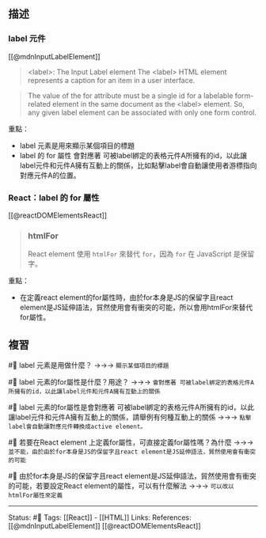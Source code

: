 ## 描述


### label 元件
[[@mdnInputLabelElement]]
> \<label\>: The Input Label element
> The \<label\> HTML element represents a caption for an item in a user interface.

> The value of the for attribute must be a single id for a labelable form-related element in the same document as the \<label\> element. So, any given label element can be associated with only one form control.


重點：
- label 元素是用來顯示某個項目的標題
- label 的 for 屬性 會對應著 可被label綁定的表格元件A所擁有的id，以此讓label元件和元件A擁有互動上的關係，比如點擊label會自動讓使用者游標指向對應元件A的位置。


### React：label 的 for 屬性

[[@reactDOMElementsReact]]
> ### htmlFor
> React element 使用 `htmlFor` 來替代 `for`，因為 `for` 在 JavaScript 是保留字。

重點：
- 在定義react element的for屬性時，由於for本身是JS的保留字且react element是JS延伸語法，貿然使用會有衝突的可能，所以會用htmlFor來替代for屬性。

## 複習

#🧠 label 元素是用做什麼？ ->->-> `顯示某個項目的標題`
<!--SR:!2022-10-07,10,250-->

#🧠 label 元素的for屬性是什麼？用途？ ->->-> `會對應著 可被label綁定的表格元件A所擁有的id，以此讓label元件和元件A擁有互動上的關係`
<!--SR:!2022-10-07,10,250-->

#🧠 label 元素的for屬性是會對應著 可被label綁定的表格元件A所擁有的id，以此讓label元件和元件A擁有互動上的關係，請舉例有何種互動上的關係 ->->-> `點擊label會自動讓對應元件轉換成active element。`
<!--SR:!2022-09-30,3,250-->


#🧠 若要在React element 上定義for屬性，可直接定義for屬性嗎？為什麼 ->->-> `並不能，由於由於for本身是JS的保留字且react element是JS延伸語法，貿然使用會有衝突的可能`
<!--SR:!2022-10-07,10,250-->

#🧠 由於for本身是JS的保留字且react element是JS延伸語法，貿然使用會有衝突的可能，若要設定React element的屬性，可以有什麼解法 ->->-> `可以改以htmlFor屬性來定義`
<!--SR:!2022-10-07,10,250-->


---
Status: #🌱 
Tags:
[[React]] - [[HTML]]
Links:
References:
[[@mdnInputLabelElement]]
[[@reactDOMElementsReact]]
